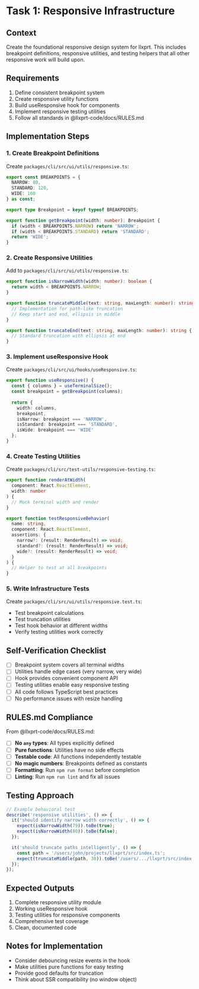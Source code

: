 # Task 1: Responsive Infrastructure

## Context

Create the foundational responsive design system for llxprt. This includes breakpoint definitions, responsive utilities, and testing helpers that all other responsive work will build upon.

## Requirements

1. Define consistent breakpoint system
2. Create responsive utility functions
3. Build useResponsive hook for components
4. Implement responsive testing utilities
5. Follow all standards in @llxprt-code/docs/RULES.md

## Implementation Steps

### 1. Create Breakpoint Definitions
Create `packages/cli/src/ui/utils/responsive.ts`:
```typescript
export const BREAKPOINTS = {
  NARROW: 80,
  STANDARD: 120,
  WIDE: 160
} as const;

export type Breakpoint = keyof typeof BREAKPOINTS;

export function getBreakpoint(width: number): Breakpoint {
  if (width < BREAKPOINTS.NARROW) return 'NARROW';
  if (width < BREAKPOINTS.STANDARD) return 'STANDARD';
  return 'WIDE';
}
```

### 2. Create Responsive Utilities
Add to `packages/cli/src/ui/utils/responsive.ts`:
```typescript
export function isNarrowWidth(width: number): boolean {
  return width < BREAKPOINTS.NARROW;
}

export function truncateMiddle(text: string, maxLength: number): string {
  // Implementation for path-like truncation
  // Keep start and end, ellipsis in middle
}

export function truncateEnd(text: string, maxLength: number): string {
  // Standard truncation with ellipsis at end
}
```

### 3. Implement useResponsive Hook
Create `packages/cli/src/ui/hooks/useResponsive.ts`:
```typescript
export function useResponsive() {
  const { columns } = useTerminalSize();
  const breakpoint = getBreakpoint(columns);
  
  return {
    width: columns,
    breakpoint,
    isNarrow: breakpoint === 'NARROW',
    isStandard: breakpoint === 'STANDARD', 
    isWide: breakpoint === 'WIDE'
  };
}
```

### 4. Create Testing Utilities
Create `packages/cli/src/test-utils/responsive-testing.ts`:
```typescript
export function renderAtWidth(
  component: React.ReactElement,
  width: number
) {
  // Mock terminal width and render
}

export function testResponsiveBehavior(
  name: string,
  component: React.ReactElement,
  assertions: {
    narrow?: (result: RenderResult) => void;
    standard?: (result: RenderResult) => void;
    wide?: (result: RenderResult) => void;
  }
) {
  // Helper to test at all breakpoints
}
```

### 5. Write Infrastructure Tests
Create `packages/cli/src/ui/utils/responsive.test.ts`:
- Test breakpoint calculations
- Test truncation utilities
- Test hook behavior at different widths
- Verify testing utilities work correctly

## Self-Verification Checklist

- [ ] Breakpoint system covers all terminal widths
- [ ] Utilities handle edge cases (very narrow, very wide)
- [ ] Hook provides convenient component API
- [ ] Testing utilities enable easy responsive testing
- [ ] All code follows TypeScript best practices
- [ ] No performance issues with resize handling

## RULES.md Compliance

From @llxprt-code/docs/RULES.md:
- [ ] **No `any` types**: All types explicitly defined
- [ ] **Pure functions**: Utilities have no side effects
- [ ] **Testable code**: All functions independently testable
- [ ] **No magic numbers**: Breakpoints defined as constants
- [ ] **Formatting**: Run `npm run format` before completion
- [ ] **Linting**: Run `npm run lint` and fix all issues

## Testing Approach

```typescript
// Example behavioral test
describe('responsive utilities', () => {
  it('should identify narrow width correctly', () => {
    expect(isNarrowWidth(79)).toBe(true);
    expect(isNarrowWidth(80)).toBe(false);
  });

  it('should truncate paths intelligently', () => {
    const path = '/users/john/projects/llxprt/src/index.ts';
    expect(truncateMiddle(path, 30)).toBe('/users/.../llxprt/src/index.ts');
  });
});
```

## Expected Outputs

1. Complete responsive utility module
2. Working useResponsive hook
3. Testing utilities for responsive components
4. Comprehensive test coverage
5. Clean, documented code

## Notes for Implementation

- Consider debouncing resize events in the hook
- Make utilities pure functions for easy testing
- Provide good defaults for truncation
- Think about SSR compatibility (no window object)